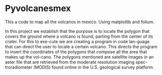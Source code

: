 # Pyvolcanesmex
This a code to map all the volcanos in mexico. Using matplotlib and folium.

In this project we establish that the purpose is to locate the polygon that covers the ground where a volcano is found, parting from the center of its crater. For this to exe-cute we are creating a program in code lan-guage that can direct the user to locate a certain volcano. This directs the program to insert the coordinates of the polygons that compose all the area that makes up the vol-cano. The polygons mentioned are satellite images in an aster file that are retrieved from the moderate resolution imaging spec-troradiometer (MODIS) found online in the U.S. geological survey platform. 
